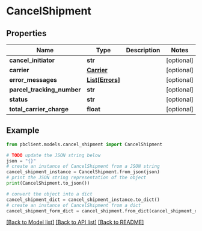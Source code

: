 # CancelShipment


## Properties

Name | Type | Description | Notes
------------ | ------------- | ------------- | -------------
**cancel_initiator** | **str** |  | [optional] 
**carrier** | [**Carrier**](Carrier.md) |  | [optional] 
**error_messages** | [**List[Errors]**](Errors.md) |  | [optional] 
**parcel_tracking_number** | **str** |  | [optional] 
**status** | **str** |  | [optional] 
**total_carrier_charge** | **float** |  | [optional] 

## Example

```python
from pbclient.models.cancel_shipment import CancelShipment

# TODO update the JSON string below
json = "{}"
# create an instance of CancelShipment from a JSON string
cancel_shipment_instance = CancelShipment.from_json(json)
# print the JSON string representation of the object
print(CancelShipment.to_json())

# convert the object into a dict
cancel_shipment_dict = cancel_shipment_instance.to_dict()
# create an instance of CancelShipment from a dict
cancel_shipment_form_dict = cancel_shipment.from_dict(cancel_shipment_dict)
```
[[Back to Model list]](../README.md#documentation-for-models) [[Back to API list]](../README.md#documentation-for-api-endpoints) [[Back to README]](../README.md)


